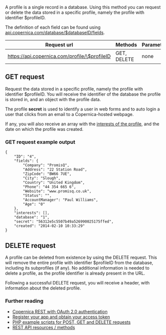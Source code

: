 A profile is a single record in a database. Using this method you can
request or delete the data stored in a specific profile, namely the
profile with identifier \$profileID.

The definition of each field can be found using
[api.copernica.com/database/\$databaseID/fields](./database-fields.md).

| Request url | Methods | Parameters |
| --- | --- | --- |
| https://api.copernica.com/profile/\$profileID | GET, DELETE | none |

GET request
-----------

Request the data stored in a specific profile, namely the profile with
identifier \$profileID. You will receive the identifier of the database
the profile is stored in, and an object with the profile data.

The profile **secret** is used to identify a user in web forms and to
auto login a user that clicks from an email to a Copernica-hosted
webpage.

If any, you will also receive an array with the [interests of the
profile](./profile-interests.md), and the date on which the profile was
created.

### GET request example output

~~~~ {.language-javascript}
{
    "ID": "4",
    "fields": {
        "Company": "PromisQ",
        "Address": "22 Station Road",
        "ZipCode": "BW66 7UE",
        "City": "Slough",
        "Country": "United Kingdom",
        "Phone": "44 354 665 6",
        "Website": "www.promisq.co.uk",
        "Status": "",
        "AccountManager": "Paul Williams",
        "Age": "0"
    },
    "interests": [],
    "database": "1",
    "secret": "56312e5c5507b49a526990025175ffed",
    "created": "2014-02-10 10:33:29"
}
~~~~

DELETE request
--------------

A profile can be deleted from existence by using the DELETE request.
This will remove the entire profile with identifier \$profileID from the
database, including its subprofiles (if any). No additional information
is needed to delete a profile, as the profile identifier is already
present in the URL.

Following a successful DELETE request, you will receive a header, with
information about the deleted profile.

### Further reading

-   [Copernica REST with OAuth 2.0
    authentication](./setting-up-copernica-rest-service.md)
-   [Register your app and obtain your access
    token](./register-your-app-on-copernica-com.md)
-   [PHP example scripts for POST, GET and DELETE
    requests](./example-get-post-and-delete-requests.md)
-   [REST API resources / methods](./the-copernica-rest-api.md)

